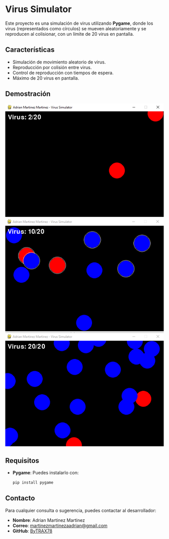 # Virus Simulator

Este proyecto es una simulación de virus utilizando **Pygame**, donde los virus (representados como círculos) se mueven aleatoriamente y se reproducen al colisionar, con un límite de 20 virus en pantalla.

## Características

- Simulación de movimiento aleatorio de virus.
- Reproducción por colisión entre virus.
- Control de reproducción con tiempos de espera.
- Máximo de 20 virus en pantalla.

## Demostración

![Demostración 1](Images/Demostration_1.png)
![Demostración 2](Images/Demostration_2.png)
![Demostración 3](Images/Demostration_3.png)

## Requisitos

- **Pygame**: Puedes instalarlo con:

  ```bash
  pip install pygame
  ```

## Contacto

Para cualquier consulta o sugerencia, puedes contactar al desarrollador:

- **Nombre**: Adrian Martinez Martinez
- **Correo**: martinezmartinezaadrian@gmail.com
- **GitHub**: [ByTRAX78](https://github.com/ByTRAX78)